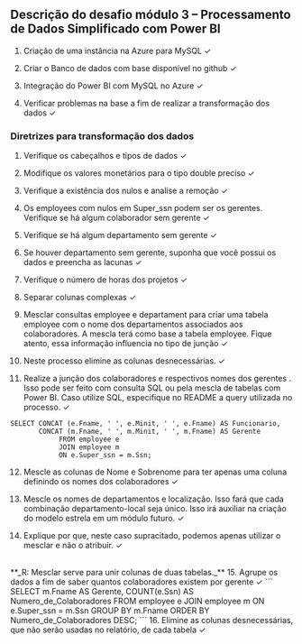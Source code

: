 ## Descrição do desafio módulo 3 – Processamento de Dados Simplificado com Power BI

1. Criação de uma instância na Azure para MySQL ✓

2. Criar o Banco de dados com base disponível no github ✓

3. Integração do Power BI com MySQL no Azure ✓

4. Verificar problemas na base a fim de realizar a transformação dos dados ✓

### Diretrizes para transformação dos dados

1. Verifique os cabeçalhos e tipos de dados ✓

2. Modifique os valores monetários para o tipo double preciso ✓

3. Verifique a existência dos nulos e analise a remoção ✓

4. Os employees com nulos em Super_ssn podem ser os gerentes. Verifique se há algum colaborador sem gerente ✓

5. Verifique se há algum departamento sem gerente ✓

6. Se houver departamento sem gerente, suponha que você possui os dados e preencha as lacunas ✓

7. Verifique o número de horas dos projetos ✓

8. Separar colunas complexas ✓

9. Mesclar consultas employee e departament para criar uma tabela employee com o nome dos departamentos associados aos colaboradores. A mescla terá como base a tabela employee. Fique atento, essa informação influencia no tipo de junção ✓

10. Neste processo elimine as colunas desnecessárias. ✓

11. Realize a junção dos colaboradores e respectivos nomes dos gerentes . Isso pode ser feito com consulta SQL ou pela mescla de tabelas com Power BI. Caso utilize SQL, especifique no README a query utilizada no processo. ✓
```
SELECT CONCAT (e.Fname, ' ', e.Minit, ' ', e.Fname) AS Funcionario,
	   CONCAT (m.Fname, ' ', m.Minit, ' ', m.Fname) AS Gerente
			FROM employee e
			JOIN employee m
			ON e.Super_ssn = m.Ssn;
```
12. Mescle as colunas de Nome e Sobrenome para ter apenas uma coluna definindo os nomes dos colaboradores ✓

13. Mescle os nomes de departamentos e localização. Isso fará que cada combinação departamento-local seja único. Isso irá auxiliar na criação do modelo estrela em um módulo futuro. ✓

14. Explique por que, neste caso supracitado, podemos apenas utilizar o mesclar e não o atribuir. ✓
<br>
**_R: Mesclar serve para unir colunas de duas tabelas._**
15. Agrupe os dados a fim de saber quantos colaboradores existem por gerente ✓
```
SELECT m.Fname AS Gerente, COUNT(e.Ssn) AS Numero_de_Colaboradores
	FROM employee e
    JOIN employee m
	ON e.Super_ssn = m.Ssn
	GROUP BY m.Fname
    ORDER BY Numero_de_Colaboradores DESC;
```
16. Elimine as colunas desnecessárias, que não serão usadas no relatório, de cada tabela ✓